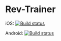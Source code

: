 # Rev-Trainer

iOS:
[![Build status](https://build.appcenter.ms/v0.1/apps/8591d076-44c9-42cb-a5a8-75ac6e7e905d/branches/master/badge)](https://appcenter.ms)

Android:
[![Build status](https://build.appcenter.ms/v0.1/apps/543813c2-6dbe-4774-be68-4b7d6d7818cd/branches/master/badge)](https://appcenter.ms)
